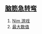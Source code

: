 
## [脑筋急转弯](https://leetcode-cn.com/tag/brainteaser)

1. [Nim 游戏](../solutions/nim-game/README.md)
2. [最大数值](../solutions/maximum-lcci/README.md)


